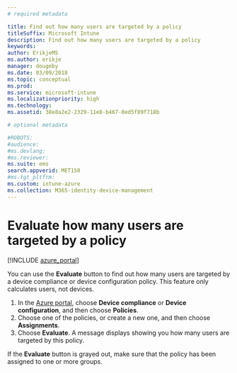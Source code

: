 ```yaml
---
# required metadata

title: Find out how many users are targeted by a policy
titleSuffix: Microsoft Intune
description: Find out how many users are targeted by a policy
keywords:
author: ErikjeMS
ms.author: erikje
manager: dougeby
ms.date: 03/09/2018
ms.topic: conceptual
ms.prod:
ms.service: microsoft-intune
ms.localizationpriority: high
ms.technology:
ms.assetid: 38e8a2e2-2329-11e8-b467-0ed5f89f718b

# optional metadata

#ROBOTS:
#audience:
#ms.devlang:
#ms.reviewer:
ms.suite: ems
search.appverid: MET150
#ms.tgt_pltfrm:
ms.custom: intune-azure
ms.collection: M365-identity-device-management
---
```


# Evaluate how many users are targeted by a policy
[!INCLUDE [azure_portal](./includes/azure_portal.md)]

You can use the **Evaluate** button to find out how many users are targeted by a device compliance or device configuration policy. This feature only calculates users, not devices.

1. In the [Azure portal](https://aka.ms/intuneportal), choose **Device compliance** or **Device configuration**, and then choose **Policies**.
2. Choose one of the policies, or create a new one, and then choose **Assignments**.
3. Choose **Evaluate**. A message displays showing you how many users are targeted by this policy.

If the **Evaluate** button is grayed out, make sure that the policy has been assigned to one or more groups.